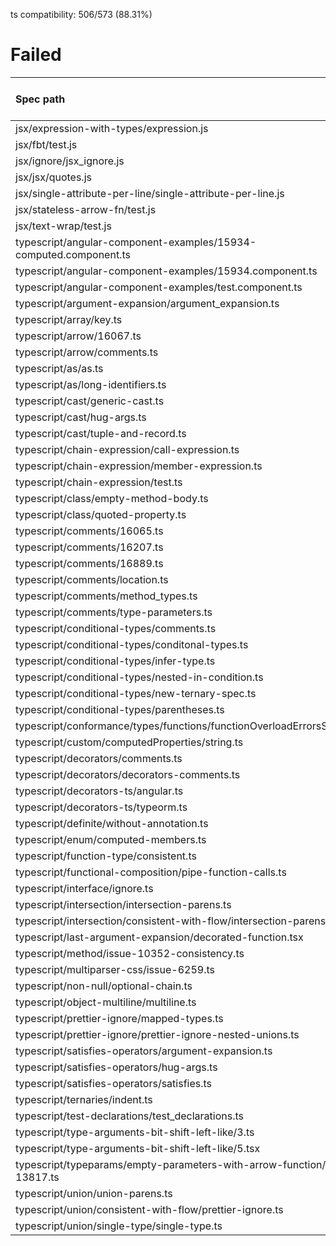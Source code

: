 ts compatibility: 506/573 (88.31%)

# Failed

| Spec path | Failed or Passed | Match ratio |
| :-------- | :--------------: | :---------: |
| jsx/expression-with-types/expression.js | 💥💥💥💥 | 0.00% |
| jsx/fbt/test.js | 💥 | 84.06% |
| jsx/ignore/jsx_ignore.js | 💥 | 84.21% |
| jsx/jsx/quotes.js | 💥💥💥💥 | 79.41% |
| jsx/single-attribute-per-line/single-attribute-per-line.js | 💥✨ | 43.37% |
| jsx/stateless-arrow-fn/test.js | 💥 | 95.32% |
| jsx/text-wrap/test.js | 💥 | 98.68% |
| typescript/angular-component-examples/15934-computed.component.ts | 💥💥 | 76.92% |
| typescript/angular-component-examples/15934.component.ts | 💥💥 | 53.85% |
| typescript/angular-component-examples/test.component.ts | 💥💥 | 41.18% |
| typescript/argument-expansion/argument_expansion.ts | 💥 | 84.75% |
| typescript/array/key.ts | 💥 | 75.00% |
| typescript/arrow/16067.ts | 💥💥 | 93.88% |
| typescript/arrow/comments.ts | 💥✨ | 44.44% |
| typescript/as/as.ts | 💥 | 88.24% |
| typescript/as/long-identifiers.ts | 💥 | 86.67% |
| typescript/cast/generic-cast.ts | 💥 | 96.32% |
| typescript/cast/hug-args.ts | 💥 | 47.06% |
| typescript/cast/tuple-and-record.ts | 💥 | 0.00% |
| typescript/chain-expression/call-expression.ts | 💥 | 68.75% |
| typescript/chain-expression/member-expression.ts | 💥 | 65.67% |
| typescript/chain-expression/test.ts | 💥 | 0.00% |
| typescript/class/empty-method-body.ts | 💥 | 80.00% |
| typescript/class/quoted-property.ts | 💥 | 66.67% |
| typescript/comments/16065.ts | 💥 | 63.64% |
| typescript/comments/16207.ts | 💥 | 71.43% |
| typescript/comments/16889.ts | 💥 | 62.61% |
| typescript/comments/location.ts | 💥 | 95.00% |
| typescript/comments/method_types.ts | 💥 | 79.49% |
| typescript/comments/type-parameters.ts | 💥 | 65.52% |
| typescript/conditional-types/comments.ts | 💥✨ | 31.51% |
| typescript/conditional-types/conditonal-types.ts | 💥✨ | 34.48% |
| typescript/conditional-types/infer-type.ts | 💥✨ | 4.76% |
| typescript/conditional-types/nested-in-condition.ts | 💥✨ | 15.79% |
| typescript/conditional-types/new-ternary-spec.ts | 💥✨ | 10.67% |
| typescript/conditional-types/parentheses.ts | 💥✨ | 15.22% |
| typescript/conformance/types/functions/functionOverloadErrorsSyntax.ts | 💥 | 0.00% |
| typescript/custom/computedProperties/string.ts | 💥 | 73.33% |
| typescript/decorators/comments.ts | 💥 | 60.00% |
| typescript/decorators/decorators-comments.ts | 💥 | 65.71% |
| typescript/decorators-ts/angular.ts | 💥 | 87.50% |
| typescript/decorators-ts/typeorm.ts | 💥 | 88.37% |
| typescript/definite/without-annotation.ts | 💥 | 83.33% |
| typescript/enum/computed-members.ts | 💥 | 0.00% |
| typescript/function-type/consistent.ts | 💥 | 70.83% |
| typescript/functional-composition/pipe-function-calls.ts | 💥 | 82.76% |
| typescript/interface/ignore.ts | 💥✨ | 40.09% |
| typescript/intersection/intersection-parens.ts | 💥💥 | 80.85% |
| typescript/intersection/consistent-with-flow/intersection-parens.ts | 💥 | 69.77% |
| typescript/last-argument-expansion/decorated-function.tsx | 💥 | 29.06% |
| typescript/method/issue-10352-consistency.ts | 💥 | 63.64% |
| typescript/multiparser-css/issue-6259.ts | 💥 | 57.14% |
| typescript/non-null/optional-chain.ts | 💥 | 72.22% |
| typescript/object-multiline/multiline.ts | 💥✨ | 23.21% |
| typescript/prettier-ignore/mapped-types.ts | 💥 | 63.16% |
| typescript/prettier-ignore/prettier-ignore-nested-unions.ts | 💥 | 44.00% |
| typescript/satisfies-operators/argument-expansion.ts | 💥💥 | 83.87% |
| typescript/satisfies-operators/hug-args.ts | 💥💥 | 0.00% |
| typescript/satisfies-operators/satisfies.ts | 💥💥 | 95.45% |
| typescript/ternaries/indent.ts | 💥 | 93.33% |
| typescript/test-declarations/test_declarations.ts | 💥💥 | 40.00% |
| typescript/type-arguments-bit-shift-left-like/3.ts | 💥 | 0.00% |
| typescript/type-arguments-bit-shift-left-like/5.tsx | 💥 | 0.00% |
| typescript/typeparams/empty-parameters-with-arrow-function/issue-13817.ts | 💥 | 73.68% |
| typescript/union/union-parens.ts | 💥 | 92.59% |
| typescript/union/consistent-with-flow/prettier-ignore.ts | 💥 | 60.00% |
| typescript/union/single-type/single-type.ts | 💥 | 0.00% |
